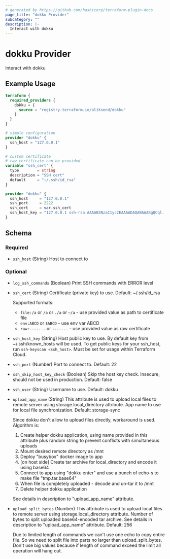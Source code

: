 ```yaml
---
# generated by https://github.com/hashicorp/terraform-plugin-docs
page_title: "dokku Provider"
subcategory: ""
description: |-
  Interact with dokku
---
```


# dokku Provider

Interact with dokku

## Example Usage

```terraform
terraform {
  required_providers {
    dokku = {
      source = "registry.terraform.io/aliksend/dokku"
    }
  }
}

# simple configuration
provider "dokku" {
  ssh_host = "127.0.0.1"
}

# custom certificate
# raw certificate can be provided
variable "ssh_cert" {
  type        = string
  description = "SSH cert"
  default     = "~/.ssh/id_rsa"
}

provider "dokku" {
  ssh_host     = "127.0.0.1"
  ssh_port     = 2222
  ssh_cert     = var.ssh_cert
  ssh_host_key = "127.0.0.1 ssh-rsa AAAAB3NzaC1yc2EAAAADAQABAAABgQCql...Dq+Nnpue8="
}
```

<!-- schema generated by tfplugindocs -->
## Schema

### Required

- `ssh_host` (String) Host to connect to

### Optional

- `log_ssh_commands` (Boolean) Print SSH commands with ERROR level
- `ssh_cert` (String) Certificate (private key) to use. Default: ~/.ssh/id_rsa
  
  Supported formats:
  - `file:/a` or `/a` or `./a` or `~/a` - use provided value as path to certificate file
  - `env:ABCD` or `$ABCD` - use env var ABCD
  - `raw:----...` or `----...` - use provided value as raw certificate
- `ssh_host_key` (String) Host public key to use. By default key from ~/.ssh/known_hosts will be used.
  To get public keys for your ssh_host, run `ssh-keyscan <ssh_host>`.
  Must be set for usage within Terraform Cloud.
- `ssh_port` (Number) Port to connect to. Default: 22
- `ssh_skip_host_key_check` (Boolean) Skip the host key check. Insecure, should not be used in production. Default: false
- `ssh_user` (String) Username to use. Default: dokku
- `upload_app_name` (String) This attribute is used to upload local files to remote server using storage.local_directory attribute.
  App name to use for local file synchronization. Default: storage-sync
  
  Since dokku don't allow to upload files directly, workaround is used.
  Algorithm is:
  1. Create helper dokku application, using name provided in this attribute plus random string to prevent conflicts with simultaneous uploads
  2. Mount desired remote directory as /mnt
  3. Deploy "busybox" docker image to app
  4. [on host side] Create tar archive for local_directory and encode it using base64
  5. Connect to app using "dokku enter" and use a bunch of echo-s to make file "tmp.tar.base64"
  6. When file is completely uploaded - decode and un-tar it to /mnt
  7. Delete helper dokku application
  
  See details in description to "upload_app_name" attribute.
- `upload_split_bytes` (Number) This attribute is used to upload local files to remote server using storage.local_directory attribute.
  Number of bytes to split uploaded base64-encoded tar archive. See details in description to "upload_app_name" attribute. Default: 256
  
  Due to limited length of commands we can't use one echo to copy entire file.
  So we need to split file into parts no larger than upload_split_bytes.
  Don't use big values because if length of command exceed the limit all operation will hang out.
